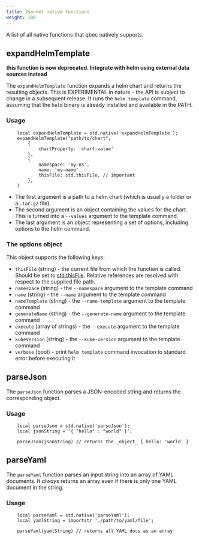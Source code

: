 ```yaml
---
title: Jsonnet native functions
weight: 180
---
```


A list of all native functions that qbec natively supports.

## expandHelmTemplate

**this function is now deprecated. Integrate with helm using external data sources instead**

The `expandHelmTemplate` function expands a helm chart and returns the resulting objects.
This is EXPERIMENTAL in nature - the API is subject to change in a subsequent release.
It runs the `helm template` command, assuming that the `helm` binary is already installed and
available in the PATH.

### Usage
```
    local expandHelmTemplate = std.native('expandHelmTemplate');
    expandHelmTemplate("path/to/chart", 
        { 
            chartProperty: 'chart-value'
        },
        {
            namespace: 'my-ns',
            name: 'my-name',
            thisFile: std.thisFile, // important
        },
    )
```

* The first argument is a path to a helm chart (which is usually a folder or a `.tar.gz` file).
* The second argument is an object containing the values for the chart. This is turned into a `--values` argument to the template command.
* The last argument is an object representing a set of options, including options to the helm command.

### The options object

This object supports the following keys:

* `thisFile` (string) - the current file from which the function is called. Should be set to [std.thisFile](https://jsonnet.org/ref/stdlib.html#thisFile). Relative references
   are resolved with respect to the supplied file path.
* `namespace` (string) - the `--namespace` argument to the template command
* `name` (string) - the `--name` argument to the template command
* `nameTemplate` (string) - the `--name-template` argument to the template command
* `generateName` (string) - the `--generate-name` argument to the template command
* `execute` (array of strings) - the `--execute` argument to the template command
* `kubeVersion` (string) - the `--kube-version` argument to the template command
* `verbose` (bool) - print `helm template` command invocation to standard error before executing it


## parseJson

The `parseJson` function parses a JSON-encoded string and returns the corresponding object.

### Usage
```
    local parseJson = std.native('parseJson');
    local jsonString = '{ "hello" : "world" }';
    
    parseJson(jsonString) // returns the _object_ { hello: 'world' }
```

## parseYaml

The `parseYaml` function parses an input string into an array of YAML documents. It _always_ returns an array
even if there is only one YAML document in the string.

### Usage
```
    local parseYaml = std.native('parseYaml');
    local yamlString = importstr './path/to/yaml/file';
    
    parseYaml(yamlString) // returns all YAML docs as an array
```


